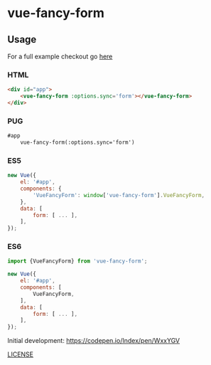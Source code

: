 # vue-fancy-form


## Usage
For a full example checkout go [here](./example/index.html)

### HTML
```html
<div id="app">
    <vue-fancy-form :options.sync='form'></vue-fancy-form>
</div>
```

### PUG
```html
#app
    vue-fancy-form(:options.sync='form')
```

### ES5
```javascript
new Vue({
    el: '#app',
    components: {
        'VueFancyForm': window['vue-fancy-form'].VueFancyForm,
    },
    data: [
        form: [ ... ],
    ],
});
```

### ES6
```javascript
import {VueFancyForm} from 'vue-fancy-form';

new Vue({
    el: '#app',
    components: [
        VueFancyForm,
    ],
    data: [
        form: [ ... ],
    ],
});
```


Initial development: https://codepen.io/Index/pen/WxxYGV

[LICENSE](./LICENSE)
